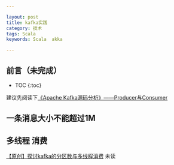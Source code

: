 ```yaml
---

layout: post
title: kafka实践
category: 技术
tags: Scala
keywords: Scala  akka

---
```


## 前言（未完成）

* TOC
{:toc}

建议先阅读下[《Apache Kafka源码分析》——Producer与Consumer](http://qiankunli.github.io/2017/12/08/kafka_learn_1.html)


## 一条消息大小不能超过1M


## 多线程 消费

[【原创】探讨kafka的分区数与多线程消费](https://raising.iteye.com/blog/2252456) 未读





